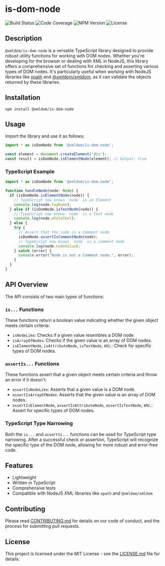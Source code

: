 # is-dom-node

![Build Status](https://img.shields.io/travis/xmldom/is-dom-node)
![Code Coverage](https://img.shields.io/codecov/c/github/xmldom/is-dom-node)
![NPM Version](https://img.shields.io/npm/v/@xmldom/is-dom-node)
![License](https://img.shields.io/npm/l/@xmldom/is-dom-node)

## Description

`@xmldom/is-dom-node` is a versatile TypeScript library designed to provide robust utility functions for working with DOM nodes. Whether you're developing for the browser or dealing with XML in NodeJS, this library offers a comprehensive set of functions for checking and asserting various types of DOM nodes. It's particularly useful when working with NodeJS libraries like [xpath](https://www.npmjs.com/package/xpath) and [@xmldom/xmldom](https://www.npmjs.com/package/@xmldom/xmldom), as it can validate the objects returned by these libraries.


## Installation

```shell
npm install @xmldom/is-dom-node
```

## Usage

Import the library and use it as follows:

```javascript
import * as isDomNode from '@xmldom/is-dom-node';

const element = document.createElement('div');
const result = isDomNode.isElementNode(element); // Output: true
```

### TypeScript Example

```typescript
import * as isDomNode from '@xmldom/is-dom-node';

function handleNode(node: Node) {
  if (isDomNode.isElementNode(node)) {
    // TypeScript now knows `node` is an Element
    console.log(node.tagName);
  } else if (isDomNode.isTextNode(node)) {
    // TypeScript now knows `node` is a Text node
    console.log(node.wholeText);
  } else {
    try {
      // Assert that the node is a Comment node
      isDomNode.assertIsCommentNode(node);
      // TypeScript now knows `node` is a Comment node
      console.log(node.nodeValue);
    } catch (error) {
      console.error("Node is not a Comment node:", error);
    }
  }
}
```

## API Overview

The API consists of two main types of functions:

### `is...` Functions

These functions return a boolean value indicating whether the given object meets certain criteria:

- `isNodeLike`: Checks if a given value resembles a DOM node.
- `isArrayOfNodes`: Checks if the given value is an array of DOM nodes.
- `isElementNode`, `isAttributeNode`, `isTextNode`, etc.: Check for specific types of DOM nodes.

### `assertIs...` Functions

These functions assert that a given object meets certain criteria and throw an error if it doesn't:

- `assertIsNodeLike`: Asserts that a given value is a DOM node.
- `assertIsArrayOfNodes`: Asserts that the given value is an array of DOM nodes.
- `assertIsElementNode`, `assertIsAttributeNode`, `assertIsTextNode`, etc.: Assert for specific types of DOM nodes.

### TypeScript Type Narrowing

Both the `is...` and `assertIs...` functions can be used for TypeScript type narrowing. After a successful check or assertion, TypeScript will recognize the specific type of the DOM node, allowing for more robust and error-free code.

## Features

- Lightweight
- Written in TypeScript
- Comprehensive tests
- Compatible with NodeJS XML libraries like `xpath` and `@xmldom/xmldom`

## Contributing

Please read [CONTRIBUTING.md](CONTRIBUTING.md) for details on our code of conduct, and the process for submitting pull requests.

## License

This project is licensed under the MIT License - see the [LICENSE.md](LICENSE.md) file for details.

